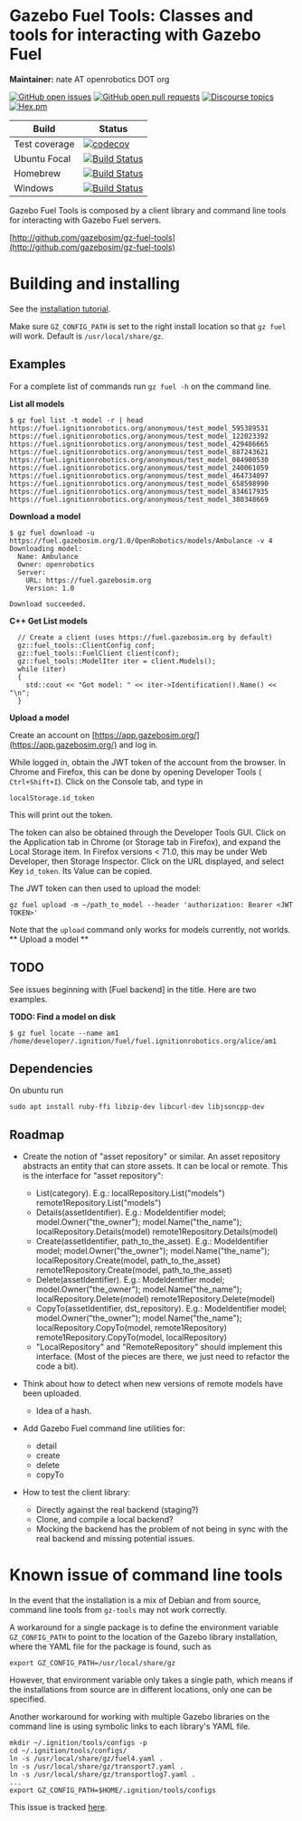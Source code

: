 # Gazebo Fuel Tools: Classes and tools for interacting with Gazebo Fuel

**Maintainer:** nate AT openrobotics DOT org

[![GitHub open issues](https://img.shields.io/github/issues-raw/gazebosim/gz-fuel-tools.svg)](https://github.com/gazebosim/gz-fuel-tools/issues)
[![GitHub open pull requests](https://img.shields.io/github/issues-pr-raw/gazebosim/gz-fuel-tools.svg)](https://github.com/gazebosim/gz-fuel-tools/pulls)
[![Discourse topics](https://img.shields.io/discourse/https/community.gazebosim.org/topics.svg)](https://community.gazebosim.org)
[![Hex.pm](https://img.shields.io/hexpm/l/plug.svg)](https://www.apache.org/licenses/LICENSE-2.0)

Build | Status
-- | --
Test coverage | [![codecov](https://codecov.io/gh/gazebosim/gz-fuel-tools/branch/main/graph/badge.svg)](https://codecov.io/gh/gazebosim/gz-fuel-tools/branch/main)
Ubuntu Focal | [![Build Status](https://build.osrfoundation.org/buildStatus/icon?job=ignition_fuel-tools-ci-main-focal-amd64)](https://build.osrfoundation.org/job/ignition_fuel-tools-ci-main-focal-amd64)
Homebrew      | [![Build Status](https://build.osrfoundation.org/buildStatus/icon?job=ignition_fuel-tools-ci-main-homebrew-amd64)](https://build.osrfoundation.org/job/ignition_fuel-tools-ci-main-homebrew-amd64)
Windows       | [![Build Status](https://build.osrfoundation.org/buildStatus/icon?job=ign_fuel-tools-ci-win)](https://build.osrfoundation.org/job/ign_fuel-tools-ci-win/)

Gazebo Fuel Tools is composed by a client library and command line tools for
interacting with Gazebo Fuel servers.

  [http://github.com/gazebosim/gz-fuel-tools](http://github.com/gazebosim/gz-fuel-tools)

# Building and installing

See the [installation tutorial](https://gazebosim.org/api/fuel_tools/5.0/install.html).

Make sure `GZ_CONFIG_PATH` is set to the right install location so that `gz fuel` will work.
Default is `/usr/local/share/gz`.

## Examples

For a complete list of commands run `gz fuel -h` on the command line.

**List all models**
```
$ gz fuel list -t model -r | head
https://fuel.ignitionrobotics.org/anonymous/test_model_595389531
https://fuel.ignitionrobotics.org/anonymous/test_model_122023392
https://fuel.ignitionrobotics.org/anonymous/test_model_429486665
https://fuel.ignitionrobotics.org/anonymous/test_model_887243621
https://fuel.ignitionrobotics.org/anonymous/test_model_084900530
https://fuel.ignitionrobotics.org/anonymous/test_model_240061059
https://fuel.ignitionrobotics.org/anonymous/test_model_464734097
https://fuel.ignitionrobotics.org/anonymous/test_model_658598990
https://fuel.ignitionrobotics.org/anonymous/test_model_834617935
https://fuel.ignitionrobotics.org/anonymous/test_model_380348669
```

**Download a model**
```
$ gz fuel download -u https://fuel.gazebosim.org/1.0/OpenRobotics/models/Ambulance -v 4
Downloading model:
  Name: Ambulance
  Owner: openrobotics
  Server:
    URL: https://fuel.gazebosim.org
    Version: 1.0

Download succeeded.
```

**C++ Get List models**
```
  // Create a client (uses https://fuel.gazebosim.org by default)
  gz::fuel_tools::ClientConfig conf;
  gz::fuel_tools::FuelClient client(conf);
  gz::fuel_tools::ModelIter iter = client.Models();
  while (iter)
  {
    std::cout << "Got model: " << iter->Identification().Name() << "\n";
  }
```

**Upload a model**

Create an account on
[https://app.gazebosim.org/](https://app.gazebosim.org/) and log
in.

While logged in, obtain the JWT token of the account from the browser.
In Chrome and Firefox, this can be done by opening Developer Tools (
`Ctrl+Shift+I`). Click on the Console tab, and type in
```
localStorage.id_token
```
This will print out the token.

The token can also be obtained through the Developer Tools GUI.
Click on the Application tab in Chrome (or Storage tab in Firefox), and expand
the Local Storage item.
In Firefox versions < 71.0, this may be under Web Developer, then Storage
Inspector.
Click on the URL displayed, and select Key `id_token`.
Its Value can be copied.

The JWT token can then used to upload the model:
```
gz fuel upload -m ~/path_to_model --header 'authorization: Bearer <JWT TOKEN>'
```

Note that the `upload` command only works for models currently, not worlds.
** Upload a model **

## TODO

See issues beginning with [Fuel backend] in the title. Here are two examples.

**TODO: Find a model on disk**
```
$ gz fuel locate --name am1
/home/developer/.ignition/fuel/fuel.ignitionrobotics.org/alice/am1
```

## Dependencies
On ubuntu run
```
sudo apt install ruby-ffi libzip-dev libcurl-dev libjsoncpp-dev
```

## Roadmap

* Create the notion of "asset repository" or similar. An asset repository abstracts an entity that can store assets. It can be local or remote. This is the interface for "asset repository":
    * List(category).
        E.g.: localRepository.List("models")
        remote1Repository.List("models")
    * Details(assetIdentifier).
        E.g.: Modeldentifier model;
        model.Owner("the_owner");
        model.Name("the_name");
        localRepository.Details(model)
        remote1Repository.Details(model)
    * Create(assetIdentifier, path_to_the_asset).
        E.g.: Modeldentifier model;
        model.Owner("the_owner");
        model.Name("the_name");
        localRepository.Create(model, path_to_the_asset)
        remote1Repository.Create(model, path_to_the_asset)
    * Delete(assetIdentifier).
        E.g.: Modeldentifier model;
        model.Owner("the_owner");
        model.Name("the_name");
        localRepository.Delete(model)
        remote1Repository.Delete(model)
     * CopyTo(assetIdentifier, dst_repository).
        E.g.: Modeldentifier model;
        model.Owner("the_owner");
        model.Name("the_name");
        localRepository.CopyTo(model, remote1Repository)
        remote1Repository.CopyTo(model, localRepository)
    * "LocalRepository" and "RemoteRepository" should implement this interface.
    (Most of the pieces are there, we just need to refactor the code a bit).

* Think about how to detect when new versions of remote models have been uploaded.
    * Idea of a hash.

* Add Gazebo Fuel command line utilities for:
    * detail
    * create
    * delete
    * copyTo

* How to test the client library:
    * Directly against the real backend (staging?)
    * Clone, and compile a local backend?
    * Mocking the backend has the problem of not being in sync with the real backend and missing potential issues.

# Known issue of command line tools

In the event that the installation is a mix of Debian and from source, command
line tools from `gz-tools` may not work correctly.

A workaround for a single package is to define the environment variable
`GZ_CONFIG_PATH` to point to the location of the Gazebo library installation,
where the YAML file for the package is found, such as
```
export GZ_CONFIG_PATH=/usr/local/share/gz
```

However, that environment variable only takes a single path, which means if the
installations from source are in different locations, only one can be specified.

Another workaround for working with multiple Gazebo libraries on the command
line is using symbolic links to each library's YAML file.
```
mkdir ~/.ignition/tools/configs -p
cd ~/.ignition/tools/configs/
ln -s /usr/local/share/gz/fuel4.yaml .
ln -s /usr/local/share/gz/transport7.yaml .
ln -s /usr/local/share/gz/transportlog7.yaml .
...
export GZ_CONFIG_PATH=$HOME/.ignition/tools/configs
```

This issue is tracked [here](https://github.com/gazebosim/gz-tools/issues/8).
